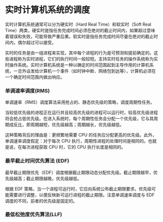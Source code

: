 # 实时计算机系统的调度

实时计算机系统通常可以分为硬实时（Hard Real Time）和软实时（Soft Real Time）两类，硬实时是指任务完成时间必须在绝对的截止时间内，如果超过意味着错误和失败，可能导致严重后果。软实时是指任务完成时间尽量在绝对的截止时间内，偶尔超过可以接受。

实时的任务是由一组进程来实现，其中每个进程的行为是可预测和提前确定的。这些进程称为实时进程，它们的执行时间一般较短。支持实时任务的操作系统称为实时操作系统。实时计算机系统是一种以确定的时间范围起到主导作用的计算机系统，一旦外设发给计算机一个事件（如时钟中断、网络包到达等），计算机必须在一个确定时间范围内做出响应。

### 单调速率调度(RMS)

单调速率（RMS）调度算法采用抢占的、静态优先级的策略，调度周期性任务。

当较低优先级的进程正在运行并且较高优先级的进程可以运行时，较高优先级进程将会抢占低优先级。在进入系统时，每个周期性任务会分配一个优先级，它与其周期成反比，即周期越短，优先级越高；周期越长，优先级越低。

这种策略背后的理由是：更频繁地需要 CPU 的任务应分配更高的优先级。此外，单调速率调度假定：对于每次 CPU 执行，周期性进程的处理时间是相同的。也就是说，在每次进程获取 CPU 时，它的 CPU 执行长度是相同的。

### 最早截止时间优先算法 (EDF)

最早截止期限优先（EDF）调度根据截止期限动态分配优先级。截止期限越早，优先级越高；截止期限越晚，优先级越低。

根据 EDF 策略，当一个进程可运行时，它应向系统公布截止期限要求。优先级可能需要进行调整，以便反映新可运行进程的截止期限。注意单调速率调度与 EDF 调度的不同，前者的优先级是固定的。

### 最低松弛度优先算法(LLF)